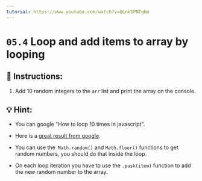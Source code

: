 ```yaml
---
tutorial: https://www.youtube.com/watch?v=QLnkSPNTgNo
---
```


# `05.4` Loop and add items to array by looping

## 📝 Instructions:

1. Add 10 random integers to the `arr` list and print the array on the console.

## 💡 Hint:

+  You can google "How to loop 10 times in javascript".

+  Here is a [great result from google](https://stackoverflow.com/questions/45024991/run-a-loop-n-times).

+ You can use the` Math.random()` and `Math.floor()` functions to get random numbers, you should do that inside the loop.

+ On each loop iteration you have to use the `.push(item)` function to add the new random number to the array.
